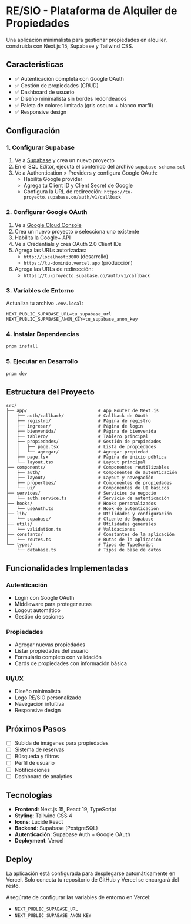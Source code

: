 # RE/SIO - Plataforma de Alquiler de Propiedades

Una aplicación minimalista para gestionar propiedades en alquiler, construida con Next.js 15, Supabase y Tailwind CSS.

## Características

- ✅ Autenticación completa con Google OAuth
- ✅ Gestión de propiedades (CRUD)
- ✅ Dashboard de usuario
- ✅ Diseño minimalista sin bordes redondeados
- ✅ Paleta de colores limitada (gris oscuro + blanco marfil)
- ✅ Responsive design

## Configuración

### 1. Configurar Supabase

1. Ve a [Supabase](https://supabase.com) y crea un nuevo proyecto
2. En el SQL Editor, ejecuta el contenido del archivo `supabase-schema.sql`
3. Ve a Authentication > Providers y configura Google OAuth:
   - Habilita Google provider
   - Agrega tu Client ID y Client Secret de Google
   - Configura la URL de redirección: `https://tu-proyecto.supabase.co/auth/v1/callback`

### 2. Configurar Google OAuth

1. Ve a [Google Cloud Console](https://console.cloud.google.com)
2. Crea un nuevo proyecto o selecciona uno existente
3. Habilita la Google+ API
4. Ve a Credentials y crea OAuth 2.0 Client IDs
5. Agrega las URLs autorizadas:
   - `http://localhost:3000` (desarrollo)
   - `https://tu-dominio.vercel.app` (producción)
6. Agrega las URLs de redirección:
   - `https://tu-proyecto.supabase.co/auth/v1/callback`

### 3. Variables de Entorno

Actualiza tu archivo `.env.local`:

```env
NEXT_PUBLIC_SUPABASE_URL=tu_supabase_url
NEXT_PUBLIC_SUPABASE_ANON_KEY=tu_supabase_anon_key
```

### 4. Instalar Dependencias

```bash
pnpm install
```

### 5. Ejecutar en Desarrollo

```bash
pnpm dev
```

## Estructura del Proyecto

```
src/
├── app/                           # App Router de Next.js
│   ├── auth/callback/             # Callback de OAuth
│   ├── registro/                  # Página de registro
│   ├── ingresar/                  # Página de login
│   ├── bienvenida/                # Página de bienvenida
│   ├── tablero/                   # Tablero principal
│   ├── propiedades/               # Gestión de propiedades
│   │   ├── page.tsx               # Lista de propiedades
│   │   └── agregar/               # Agregar propiedad
│   ├── page.tsx                   # Página de inicio pública
│   └── layout.tsx                 # Layout principal
├── components/                    # Componentes reutilizables
│   ├── auth/                      # Componentes de autenticación
│   ├── layout/                    # Layout y navegación
│   ├── properties/                # Componentes de propiedades
│   └── ui/                        # Componentes de UI básicos
├── services/                      # Servicios de negocio
│   └── auth.service.ts            # Servicio de autenticación
├── hooks/                         # Hooks personalizados
│   └── useAuth.ts                 # Hook de autenticación
├── lib/                           # Utilidades y configuración
│   └── supabase/                  # Cliente de Supabase
├── utils/                         # Utilidades generales
│   └── validation.ts              # Validaciones
├── constants/                     # Constantes de la aplicación
│   └── routes.ts                  # Rutas de la aplicación
└── types/                         # Tipos de TypeScript
    └── database.ts                # Tipos de base de datos
```

## Funcionalidades Implementadas

### Autenticación
- Login con Google OAuth
- Middleware para proteger rutas
- Logout automático
- Gestión de sesiones

### Propiedades
- Agregar nuevas propiedades
- Listar propiedades del usuario
- Formulario completo con validación
- Cards de propiedades con información básica

### UI/UX
- Diseño minimalista
- Logo RE/SIO personalizado
- Navegación intuitiva
- Responsive design

## Próximos Pasos

- [ ] Subida de imágenes para propiedades
- [ ] Sistema de reservas
- [ ] Búsqueda y filtros
- [ ] Perfil de usuario
- [ ] Notificaciones
- [ ] Dashboard de analytics

## Tecnologías

- **Frontend**: Next.js 15, React 19, TypeScript
- **Styling**: Tailwind CSS 4
- **Icons**: Lucide React
- **Backend**: Supabase (PostgreSQL)
- **Autenticación**: Supabase Auth + Google OAuth
- **Deployment**: Vercel

## Deploy

La aplicación está configurada para desplegarse automáticamente en Vercel. Solo conecta tu repositorio de GitHub y Vercel se encargará del resto.

Asegúrate de configurar las variables de entorno en Vercel:
- `NEXT_PUBLIC_SUPABASE_URL`
- `NEXT_PUBLIC_SUPABASE_ANON_KEY`